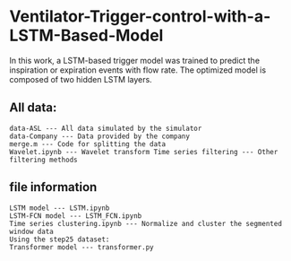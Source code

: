 # Ventilator-Trigger-control-with-a-LSTM-Based-Model
In this work, a LSTM-based trigger model was trained to predict the inspiration or expiration events with flow rate. The optimized model is composed of two hidden LSTM layers.


## All data:
```
data-ASL --- All data simulated by the simulator
data-Company --- Data provided by the company
merge.m --- Code for splitting the data
Wavelet.ipynb --- Wavelet transform Time series filtering --- Other filtering methods
```



## file information
```
LSTM model --- LSTM.ipynb
LSTM-FCN model --- LSTM_FCN.ipynb
Time series clustering.ipynb --- Normalize and cluster the segmented window data
Using the step25 dataset:
Transformer model --- transformer.py
```
